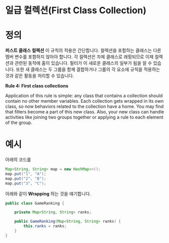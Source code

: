 # 일급 컬렉션(First Class Collection)

# 정의

**퍼스트 클래스 컬렉션**
이 규칙의 적용은 간단합니다. 컬렉션을 포함하는 클래스는 다른 멤버 변수를 포함하지 않아야 합니다. 각 컬렉션은 자체 클래스로 래핑되므로 이제 컬렉션과 관련된 동작에 홈이 있습니다. 필터가 이 새로운 클래스의 일부가 됨을 알 수 있습니다. 또한 새 클래스는 두 그룹을 함께 결합하거나 그룹의 각 요소에 규칙을 적용하는 것과 같은 활동을 처리할 수 있습니다.

**Rule 4: First class collections**

Application of this rule is simple: any class that contains a collection should contain no other member variables. Each collection gets wrapped in its own class, so now behaviors related to the collection have a home. You may find that filters become a part of this new class. Also, your new class can handle activities like joining two groups together or applying a rule to each element of the group.



# 예시

아래의 코드를

```java
Map<String, String> map = new HashMap<>();
map.put("1", "A");
map.put("2", "B");
map.put("3", "C");
```

아래와 같이 **Wrapping** 하는 것을 얘기합니다.

```java
public class GameRanking {

    private Map<String, String> ranks;

    public GameRanking(Map<String, String> ranks) {
        this.ranks = ranks;
    }
}
```